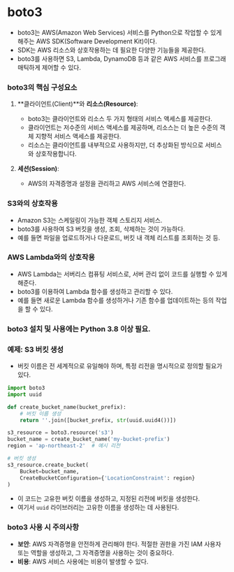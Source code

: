 # boto3

- boto3는 AWS(Amazon Web Services) 서비스를 Python으로 작업할 수 있게 해주는 AWS SDK(Software Development Kit)이다. 
- SDK는 AWS 리소스와 상호작용하는 데 필요한 다양한 기능들을 제공한다. 
- boto3를 사용하면 S3, Lambda, DynamoDB 등과 같은 AWS 서비스를 프로그래매틱하게 제어할 수 있다.

### boto3의 핵심 구성요소

1. **클라이언트(Client)**와 **리소스(Resource)**: 
   - boto3는 클라이언트와 리소스 두 가지 형태의 서비스 액세스를 제공한다. 
   - 클라이언트는 저수준의 서비스 액세스를 제공하며, 리소스는 더 높은 수준의 객체 지향적 서비스 액세스를 제공한다. 
   - 리소스는 클라이언트를 내부적으로 사용하지만, 더 추상화된 방식으로 서비스와 상호작용합니다.

2. **세션(Session)**: 
   - AWS의 자격증명과 설정을 관리하고 AWS 서비스에 연결한다.

### S3와의 상호작용
- Amazon S3는 스케일링이 가능한 객체 스토리지 서비스.
- boto3를 사용하여 S3 버킷을 생성, 조회, 삭제하는 것이 가능하다. 
- 예를 들면 파일을 업로드하거나 다운로드, 버킷 내 객체 리스트를 조회하는 것 등.

### AWS Lambda와의 상호작용
- AWS Lambda는 서버리스 컴퓨팅 서비스로, 서버 관리 없이 코드를 실행할 수 있게 해준다. 
- boto3를 이용하여 Lambda 함수를 생성하고 관리할 수 있다. 
- 예를 들면 새로운 Lambda 함수를 생성하거나 기존 함수를 업데이트하는 등의 작업을 할 수 있다.

### boto3 설치 및 사용에는 Python 3.8 이상 필요.

### 예제: S3 버킷 생성
- 버킷 이름은 전 세계적으로 유일해야 하며, 특정 리전을 명시적으로 정의할 필요가 있다. 


```python
import boto3
import uuid

def create_bucket_name(bucket_prefix):
    # 버킷 이름 생성
    return ''.join([bucket_prefix, str(uuid.uuid4())])

s3_resource = boto3.resource('s3')
bucket_name = create_bucket_name('my-bucket-prefix')
region = 'ap-northeast-2'  # 예시 리전

# 버킷 생성
s3_resource.create_bucket(
    Bucket=bucket_name,
    CreateBucketConfiguration={'LocationConstraint': region}
)
```

- 이 코드는 고유한 버킷 이름을 생성하고, 지정된 리전에 버킷을 생성한다. 
- 여기서 `uuid` 라이브러리는 고유한 이름을 생성하는 데 사용된다.

### boto3 사용 시 주의사항
- **보안**: AWS 자격증명을 안전하게 관리해야 한다. 적절한 권한을 가진 IAM 사용자 또는 역할을 생성하고, 그 자격증명을 사용하는 것이 중요하다.
- **비용**: AWS 서비스 사용에는 비용이 발생할 수 있다. 